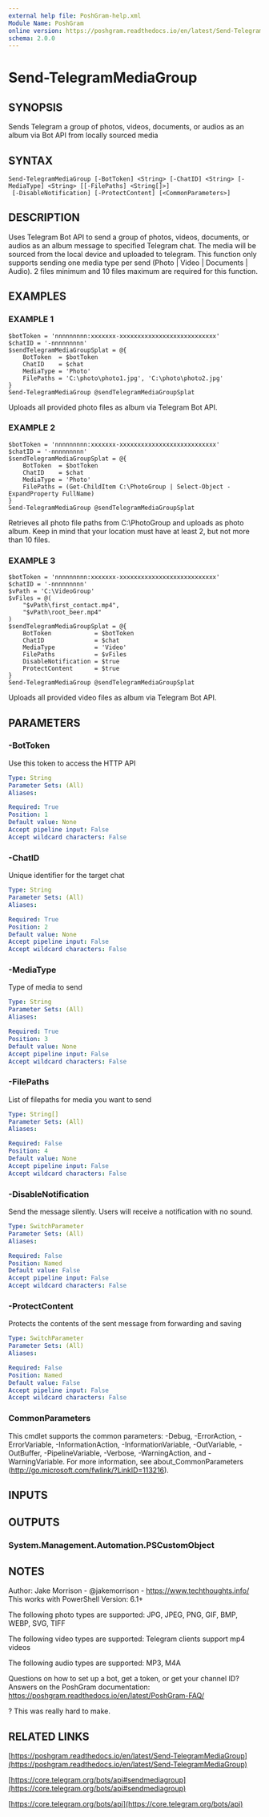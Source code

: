 ```yaml
---
external help file: PoshGram-help.xml
Module Name: PoshGram
online version: https://poshgram.readthedocs.io/en/latest/Send-TelegramMediaGroup
schema: 2.0.0
---
```


# Send-TelegramMediaGroup

## SYNOPSIS
Sends Telegram a group of photos, videos, documents, or audios as an album via Bot API from locally sourced media

## SYNTAX

```
Send-TelegramMediaGroup [-BotToken] <String> [-ChatID] <String> [-MediaType] <String> [[-FilePaths] <String[]>]
 [-DisableNotification] [-ProtectContent] [<CommonParameters>]
```

## DESCRIPTION
Uses Telegram Bot API to send a group of photos, videos, documents, or audios as an album message to specified Telegram chat.
The media will be sourced from the local device and uploaded to telegram.
This function only supports sending one media type per send (Photo | Video | Documents | Audio).
2 files minimum and 10 files maximum are required for this function.

## EXAMPLES

### EXAMPLE 1
```
$botToken = 'nnnnnnnnn:xxxxxxx-xxxxxxxxxxxxxxxxxxxxxxxxxxx'
$chatID = '-nnnnnnnnn'
$sendTelegramMediaGroupSplat = @{
    BotToken  = $botToken
    ChatID    = $chat
    MediaType = 'Photo'
    FilePaths = 'C:\photo\photo1.jpg', 'C:\photo\photo2.jpg'
}
Send-TelegramMediaGroup @sendTelegramMediaGroupSplat
```

Uploads all provided photo files as album via Telegram Bot API.

### EXAMPLE 2
```
$botToken = 'nnnnnnnnn:xxxxxxx-xxxxxxxxxxxxxxxxxxxxxxxxxxx'
$chatID = '-nnnnnnnnn'
$sendTelegramMediaGroupSplat = @{
    BotToken  = $botToken
    ChatID    = $chat
    MediaType = 'Photo'
    FilePaths = (Get-ChildItem C:\PhotoGroup | Select-Object -ExpandProperty FullName)
}
Send-TelegramMediaGroup @sendTelegramMediaGroupSplat
```

Retrieves all photo file paths from C:\PhotoGroup and uploads as photo album.
Keep in mind that your location must have at least 2, but not more than 10 files.

### EXAMPLE 3
```
$botToken = 'nnnnnnnnn:xxxxxxx-xxxxxxxxxxxxxxxxxxxxxxxxxxx'
$chatID = '-nnnnnnnnn'
$vPath = 'C:\VideoGroup'
$vFiles = @(
    "$vPath\first_contact.mp4",
    "$vPath\root_beer.mp4"
)
$sendTelegramMediaGroupSplat = @{
    BotToken            = $botToken
    ChatID              = $chat
    MediaType           = 'Video'
    FilePaths           = $vFiles
    DisableNotification = $true
    ProtectContent      = $true
}
Send-TelegramMediaGroup @sendTelegramMediaGroupSplat
```

Uploads all provided video files as album via Telegram Bot API.

## PARAMETERS

### -BotToken
Use this token to access the HTTP API

```yaml
Type: String
Parameter Sets: (All)
Aliases:

Required: True
Position: 1
Default value: None
Accept pipeline input: False
Accept wildcard characters: False
```

### -ChatID
Unique identifier for the target chat

```yaml
Type: String
Parameter Sets: (All)
Aliases:

Required: True
Position: 2
Default value: None
Accept pipeline input: False
Accept wildcard characters: False
```

### -MediaType
Type of media to send

```yaml
Type: String
Parameter Sets: (All)
Aliases:

Required: True
Position: 3
Default value: None
Accept pipeline input: False
Accept wildcard characters: False
```

### -FilePaths
List of filepaths for media you want to send

```yaml
Type: String[]
Parameter Sets: (All)
Aliases:

Required: False
Position: 4
Default value: None
Accept pipeline input: False
Accept wildcard characters: False
```

### -DisableNotification
Send the message silently.
Users will receive a notification with no sound.

```yaml
Type: SwitchParameter
Parameter Sets: (All)
Aliases:

Required: False
Position: Named
Default value: False
Accept pipeline input: False
Accept wildcard characters: False
```

### -ProtectContent
Protects the contents of the sent message from forwarding and saving

```yaml
Type: SwitchParameter
Parameter Sets: (All)
Aliases:

Required: False
Position: Named
Default value: False
Accept pipeline input: False
Accept wildcard characters: False
```

### CommonParameters
This cmdlet supports the common parameters: -Debug, -ErrorAction, -ErrorVariable, -InformationAction, -InformationVariable, -OutVariable, -OutBuffer, -PipelineVariable, -Verbose, -WarningAction, and -WarningVariable.
For more information, see about_CommonParameters (http://go.microsoft.com/fwlink/?LinkID=113216).

## INPUTS

## OUTPUTS

### System.Management.Automation.PSCustomObject
## NOTES
Author: Jake Morrison - @jakemorrison - https://www.techthoughts.info/
This works with PowerShell Version: 6.1+

The following photo types are supported:
JPG, JPEG, PNG, GIF, BMP, WEBP, SVG, TIFF

The following video types are supported:
Telegram clients support mp4 videos

The following audio types are supported:
MP3, M4A

Questions on how to set up a bot, get a token, or get your channel ID?
Answers on the PoshGram documentation: https://poshgram.readthedocs.io/en/latest/PoshGram-FAQ/

?
This was really hard to make.

## RELATED LINKS

[https://poshgram.readthedocs.io/en/latest/Send-TelegramMediaGroup](https://poshgram.readthedocs.io/en/latest/Send-TelegramMediaGroup)

[https://core.telegram.org/bots/api#sendmediagroup](https://core.telegram.org/bots/api#sendmediagroup)

[https://core.telegram.org/bots/api](https://core.telegram.org/bots/api)

